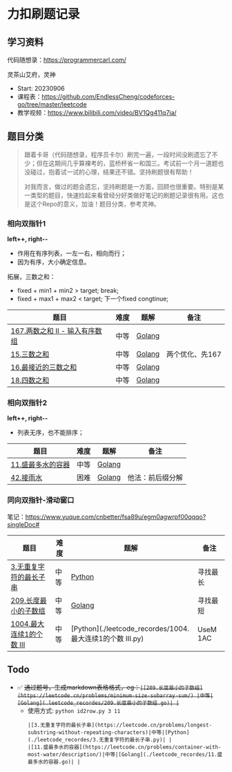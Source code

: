 # 力扣刷题记录
 
## 学习资料

代码随想录：https://programmercarl.com/

灵茶山艾府，灵神
- Start: 20230906
- 课程表：https://github.com/EndlessCheng/codeforces-go/tree/master/leetcode
- 教学视频：https://www.bilibili.com/video/BV1Qg411q7ia/

## 题目分类
> 跟着卡哥（代码随想录，程序员卡尔）刷完一遍，一段时间没刷遗忘了不少；但在这期间几乎算裸考的，蓝桥杯省一和国三。考试前一个月一道题也没碰过，抱着试一试的心理，结果还不错。坚持刷题很有帮助！
> 
>对我而言，做过的题会遗忘，坚持刷题是一方面，回顾也很重要。特别是某一类型的题目，快速捡起来看曾经分好类做好笔记的刷题记录很有用。这也是这个Repo的意义，加油！题目分类，参考灵神。

### 相向双指针1

**left++, right--**
- 作用在有序列表，一左一右，相向而行；
- 因为有序，大小确定信息。

拓展，三数之和：
- fixed + min1 + min2 > target; break;
- fixed + max1 + max2 < target; 下一个fixed congtinue;

|  题目   |难度| 题解  | 备注 |
|  ----  | ---- |----  | ----|
| [167.两数之和 II - 输入有序数组](https://leetcode.cn/problems/two-sum-ii-input-array-is-sorted/) | 中等 | [Golang](./leetcode_recordes/167.两数之和-ii-输入有序数组.go) |      |
| [15.三数之和](https://leetcode.cn/problems/3sum/description/) | 中等 | [Golang](./leetcode_recordes/15.三数之和.go)| 两个优化、先167 |
|[16.最接近的三数之和](https://leetcode.cn/problems/3sum-closest/description/)|中等|[Golang](./leetcode_recordes/16.最接近的三数之和.go)| |
|[18.四数之和](https://leetcode.cn/problems/4sum/)|中等|[Golang](./leetcode_recordes/18.四数之和.go)| |


### 相向双指针2

**left++, right--**
- 列表无序，也不能排序；

|  题目   |难度| 题解  | 备注 |
|  ----  | ---- |----  | ----|
| [11.盛最多水的容器](https://leetcode.cn/problems/container-with-most-water/description/) |中等 |[Golang](./leetcode_recordes/11.盛最多水的容器.go)| |
|[42.接雨水](https://leetcode.cn/problems/trapping-rain-water/description/) |困难|[Golang](./leetcode_recordes/42.接雨水.go)|他法：前后缀分解|


### 同向双指针-滑动窗口
笔记：https://www.yuque.com/cnbetter/fsa89u/egm0agwrpf00qqqo?singleDoc#

|  题目   |难度| 题解  | 备注 |
|  ----  | ---- |----  | ----|
| [3.无重复字符的最长子串](https://leetcode.cn/problems/longest-substring-without-repeating-characters/) |中等 |[Python](./leetcode_recordes/3.无重复字符的最长子串.py)| 寻找最长 |
|[209.长度最小的子数组](https://leetcode.cn/problems/minimum-size-subarray-sum/) |中等|[Golang](./leetcode_recordes/209.长度最小的子数组.go)| 寻找最短 |
|[1004.最大连续1的个数 III](https://leetcode.cn/problems/max-consecutive-ones-iii)|中等|[Python](./leetcode_recordes/1004.最大连续1的个数 III.py)|UseM 1AC|

## Todo
- ✅ ~~通过题号，生成markdown表格格式，eg：`|[209.长度最小的子数组](https://leetcode.cn/problems/minimum-size-subarray-sum/) |中等|[Golang](.leetcode_recordes/209.长度最小的子数组.go)| |`~~
    - 使用方式: `python id2row.py 3 11`
        ```
        |[3.无重复字符的最长子串](https://leetcode.cn/problems/longest-substring-without-repeating-characters)|中等|[Python](./leetcode_recordes/3.无重复字符的最长子串.py)| |
        |[11.盛最多水的容器](https://leetcode.cn/problems/container-with-most-water/description/)|中等|[Golang](./leetcode_recordes/11.盛最多水的容器.go)| |
        ```